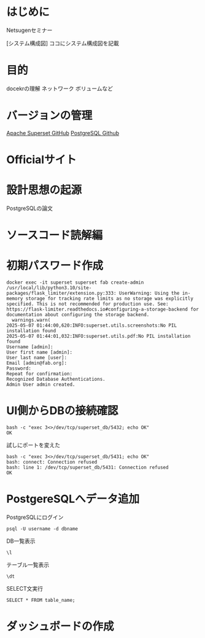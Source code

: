 # はじめに
Netsugenセミナー

[システム構成図]
ココにシステム構成図を記載

# 目的
docekrの理解
ネットワーク
ボリュームなど

# バージョンの管理
[Apache Superset GitHub](https://github.com/apache/superset)
[PostgreSQL Github]()

# Officialサイト

# 設計思想の起源
PostgreSQLの論文


# ソースコード読解編

# 初期パスワード作成

```
docker exec -it superset superset fab create-admin
/usr/local/lib/python3.10/site-packages/flask_limiter/extension.py:333: UserWarning: Using the in-memory storage for tracking rate limits as no storage was explicitly specified. This is not recommended for production use. See: https://flask-limiter.readthedocs.io#configuring-a-storage-backend for documentation about configuring the storage backend.
  warnings.warn(
2025-05-07 01:44:00,620:INFO:superset.utils.screenshots:No PIL installation found
2025-05-07 01:44:01,032:INFO:superset.utils.pdf:No PIL installation found
Username [admin]: 
User first name [admin]: 
User last name [user]: 
Email [admin@fab.org]: 
Password: 
Repeat for confirmation: 
Recognized Database Authentications.
Admin User admin created.
```

# UI側からDBの接続確認

```
bash -c "exec 3<>/dev/tcp/superset_db/5432; echo OK"
OK
```

試しにポートを変えた

```
bash -c "exec 3<>/dev/tcp/superset_db/5431; echo OK"
bash: connect: Connection refused
bash: line 1: /dev/tcp/superset_db/5431: Connection refused
OK
```

# PostgereSQLへデータ追加

PostgreSQLにログイン
```
psql -U username -d dbname
```
 DB一覧表示
```
\l
```
 テーブル一覧表示
```
\dt
```
SELECT文実行
```
SELECT * FROM table_name;
```
# ダッシュボードの作成


